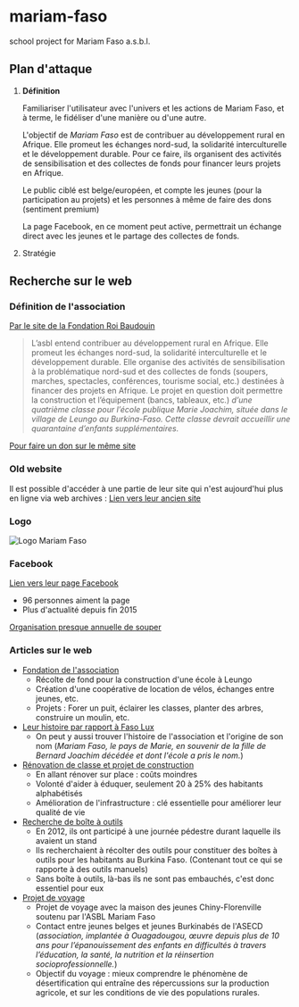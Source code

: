 # mariam-faso
school project for Mariam Faso a.s.b.l.

## Plan d'attaque
1. __Définition__

    Familiariser l'utilisateur avec l'univers et les actions de Mariam Faso, et à terme, le fidéliser d'une manière ou d'une autre.

    L'objectif de _Mariam Faso_ est de contribuer au développement rural en Afrique. Elle promeut les échanges nord-sud, la solidarité interculturelle et le développement durable. Pour ce faire, ils organisent des activités de sensibilisation et des collectes de fonds pour financer leurs projets en Afrique.

    Le public ciblé est belge/européen, et compte les jeunes (pour la participation au projets) et les personnes à même de faire des dons (sentiment premium)

    La page Facebook, en ce moment peut active, permettrait un échange direct avec les jeunes et le partage des collectes de fonds.

2. Stratégie

## Recherche sur le web

### Définition de l'association
[Par le site de la Fondation Roi Baudouin](http://www.boudewijnstichting.net/fr/Activities/Indirect/Projectaccounts/294450)

> L’asbl entend contribuer au développement rural en Afrique. Elle promeut les échanges nord-sud, la solidarité interculturelle et le développement durable. Elle organise des activités de sensibilisation à la problématique nord-sud et des collectes de fonds (soupers, marches, spectacles, conférences, tourisme social, etc.) destinées à financer des projets en Afrique. Le projet en question doit permettre la construction et l’équipement (bancs, tableaux, etc.) _d’une quatrième classe pour l’école publique Marie Joachim, située dans le village de Leungo au Burkina-Faso. Cette classe devrait accueillir une quarantaine d’enfants supplémentaires._

[Pour faire un don sur le même site](https://www.kbs-frb.be/en/Flows/Gift/Checkout?notice=L82338%20-%20Bastogne%20-%20Mariam%20Faso%20%28Burkina%20Faso%29&title=ASBL%20Mariam%20Faso%20%28Burkina%20Faso%29)

### Old website
Il est possible d'accéder à une partie de leur site qui n'est aujourd'hui plus en ligne via web archives : [Lien vers leur ancien site](https://web.archive.org/web/20131227105107/http://mariam-faso.be/index.php)

### Logo
![Logo Mariam Faso](https://web.archive.org/web/20131227085719/http://mariam-faso.be/images/logo_mariam_faso.png)

### Facebook
[Lien vers leur page Facebook](https://www.facebook.com/MariamFaso/)
* 96 personnes aiment la page
* Plus d'actualité depuis fin 2015

[Organisation presque annuelle de souper](https://www.facebook.com/pg/MariamFaso/events/?ref=page_internal)

### Articles sur le web
* [Fondation de l'association](http://archives.lesoir.be/sainte-ode-l-asbl-mariam-faso-et-la-commune-investissen_t-20031121-Z0NRXZ.html)
    * Récolte de fond pour la construction d'une école à Leungo
    * Création d'une coopérative de location de vélos, échanges entre jeunes, etc.
    * Projets : Forer un puit, éclairer les classes, planter des arbres, construire un moulin, etc.
* [Leur histoire par rapport à Faso Lux](http://www.lavenir.net/cnt/301142)
    * On peut y aussi trouver l'histoire de l'association et l'origine de son nom (_Mariam Faso, le pays de Marie, en souvenir de la fille de Bernard Joachim décédée et dont l'école a pris le nom._)
* [Rénovation de classe et projet de construction](http://www.lavenir.net/cnt/dmf20140416_00464215)
    * En allant rénover sur place : coûts moindres
    * Volonté d'aider à éduquer, seulement 20 à 25% des habitants alphabétisés
    * Amélioration de l'infrastructure : clé essentielle pour améliorer leur qualité de vie
* [Recherche de boîte à outils](http://video.lesoir.be/video/x13rajb)
    * En 2012, ils ont participé à une journée pédestre durant laquelle ils avaient un stand
    * Ils recherchaient à récolter des outils pour constituer des boîtes à outils pour les habitants au Burkina Faso. (Contenant tout ce qui se rapporte à des outils manuels)
    * Sans boîte à outils, là-bas ils ne sont pas embauchés, c'est donc essentiel pour eux
* [Projet de voyage](http://mjcf.be/projets/voyage)
    * Projet de voyage avec la maison des jeunes Chiny-Florenville soutenu par l'ASBL Mariam Faso
    * Contact entre jeunes belges et jeunes Burkinabés de l'ASECD (_association, implantée à Ouagadougou, œuvre depuis plus de 10 ans pour l’épanouissement des enfants en difficultés à travers l’éducation, la santé, la nutrition et la réinsertion socioprofessionnelle._)
    * Objectif du voyage : mieux comprendre le phénomène de désertification qui entraîne des répercussions sur la production agricole, et sur les conditions de vie des populations rurales.
